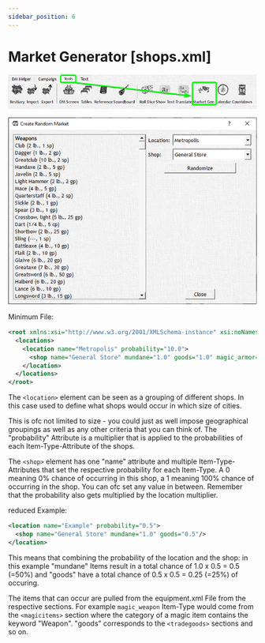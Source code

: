 ```yaml
---
sidebar_position: 6
---
```


# Market Generator [shops.xml]

![Location Market Generator](./img/positionMarket.png)

![Market Generator](./img/MarketGen.png)

Minimum File:

```xml
<root xmlns:xsi="http://www.w3.org/2001/XMLSchema-instance" xsi:noNamespaceSchemaLocation="shops.xsd">
  <locations>
    <location name="Metropolis" probability="10.0">
      <shop name="General Store" mundane="1.0" goods="1.0" magic_armor="0.1" magic_potion="0.5" magic_ring="0.1" magic_rod="0.1" magic_scroll="0.1" magic_staff="0.1" magic_wand="0.1" magic_weapon="0.1" magic_wondrousitem="0.1" vehicles="0.1" weapon="0.5" armor="0.5"/>
    </location>
  </locations>
</root>
```

The `<location>` element can be seen as a grouping of different shops. In this case used to define what shops would occur in which size of cities.

This is ofc not limited to size - you could just as well impose geographical groupings as well as any other criteria that you can think of. The "probability" Attribute is a multiplier that is applied to the probabilities of each Item-Type-Attribute of the shops.

The `<shop>` element has one "name" attribute and multiple Item-Type-Attributes that set the respective probability for each Item-Type. A 0 meaning 0% chance of occurring in this shop, a 1 meaning 100% chance of occurring in the shop. You can ofc set any value in between. Remember that the probability also gets multiplied by the location multiplier.

reduced Example:

```xml
<location name="Example" probability="0.5">
  <shop name="General Store" mundane="1.0" goods="0.5"/>
</location>
```

This means that combining the probability of the location and the shop: in this example "mundane" Items result in a total chance of 1.0 x 0.5 = 0.5 (=50%) and "goods" have a total chance of 0.5 x 0.5 = 0.25 (=25%) of occuring.

The items that can occur are pulled from the equipment.xml File from the respective sections. For example `magic_weapon` Item-Type would come from the `<magicitems>` section where the category of a magic item contains the keyword "Weapon".
"goods" corresponds to the `<tradegoods>` sections and so on.
